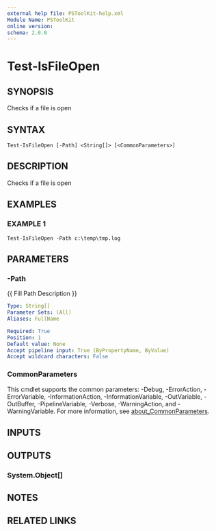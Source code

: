 ```yaml
---
external help file: PSToolKit-help.xml
Module Name: PSToolKit
online version:
schema: 2.0.0
---
```


# Test-IsFileOpen

## SYNOPSIS
Checks if a file is open

## SYNTAX

```
Test-IsFileOpen [-Path] <String[]> [<CommonParameters>]
```

## DESCRIPTION
Checks if a file is open

## EXAMPLES

### EXAMPLE 1
```
Test-IsFileOpen -Path c:\temp\tmp.log
```

## PARAMETERS

### -Path
{{ Fill Path Description }}

```yaml
Type: String[]
Parameter Sets: (All)
Aliases: FullName

Required: True
Position: 1
Default value: None
Accept pipeline input: True (ByPropertyName, ByValue)
Accept wildcard characters: False
```

### CommonParameters
This cmdlet supports the common parameters: -Debug, -ErrorAction, -ErrorVariable, -InformationAction, -InformationVariable, -OutVariable, -OutBuffer, -PipelineVariable, -Verbose, -WarningAction, and -WarningVariable. For more information, see [about_CommonParameters](http://go.microsoft.com/fwlink/?LinkID=113216).

## INPUTS

## OUTPUTS

### System.Object[]
## NOTES

## RELATED LINKS
